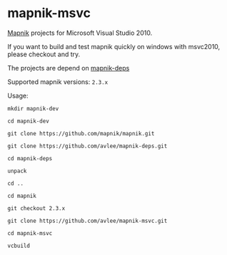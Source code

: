 # mapnik-msvc

[Mapnik](https://github.com/mapnik/mapnik) projects for Microsoft Visual Studio 2010.

If you want to build and test mapnik quickly on windows with msvc2010, please checkout and try.

The projects are depend on [mapnik-deps](https://github.com/avlee/mapnik-deps.git)

Supported mapnik versions: `2.3.x`

Usage:

    mkdir mapnik-dev
    
    cd mapnik-dev
    
    git clone https://github.com/mapnik/mapnik.git
    
    git clone https://github.com/avlee/mapnik-deps.git
    
    cd mapnik-deps
    
    unpack
    
    cd ..
    
    cd mapnik
    
    git checkout 2.3.x
    
    git clone https://github.com/avlee/mapnik-msvc.git
    
    cd mapnik-msvc
    
    vcbuild